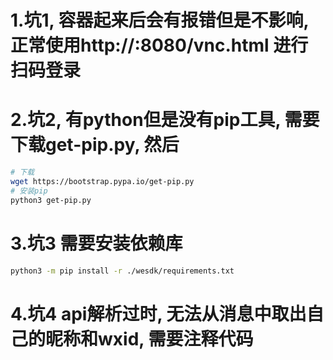 # 1.坑1, 容器起来后会有报错但是不影响, 正常使用http://<Your IP Address>:8080/vnc.html 进行扫码登录

# 2.坑2, 有python但是没有pip工具, 需要下载get-pip.py, 然后
```bash
# 下载
wget https://bootstrap.pypa.io/get-pip.py
# 安装pip
python3 get-pip.py
```
# 3.坑3 需要安装依赖库
```bash
python3 -m pip install -r ./wesdk/requirements.txt
```

# 4.坑4 api解析过时, 无法从消息中取出自己的昵称和wxid, 需要注释代码

